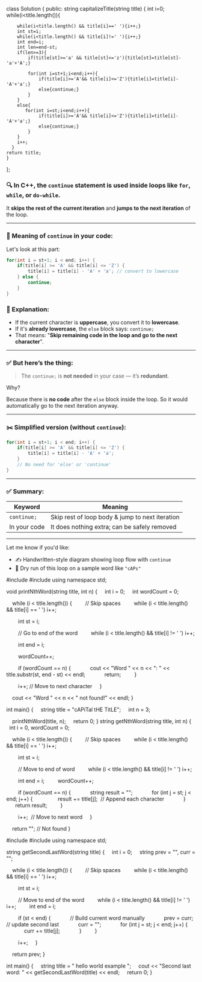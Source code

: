 class Solution {
public:
    string capitalizeTitle(string title) {
       int i=0;
       while(i<title.length()){
        
        while(i<title.length() && title[i]==' '){i++;}
        int st=i;
        while(i<title.length() && title[i]!=' '){i++;}
        int end=i;
        int len=end-st;
        if(len>=3){
            if(title[st]>='a' && title[st]<='z'){title[st]=title[st]-'a'+'A';}
           
            for(int i=st+1;i<end;i++){
                if(title[i]>='A'&& title[i]<='Z'){title[i]=title[i]-'A'+'a';}
                else{continue;}
            }
        }
        else{
           for(int i=st;i<end;i++){
                if(title[i]>='A'&& title[i]<='Z'){title[i]=title[i]-'A'+'a';}
                else{continue;}
            }  
        }
        i++;
      }
    return title;
    }
    
};
### 🔍 In C++, the `continue` statement is used **inside loops** like `for`, `while`, or `do-while`.

It **skips the rest of the current iteration** and **jumps to the next iteration** of the loop.

---

### 📌 Meaning of `continue` in your code:

Let's look at this part:

```cpp
for(int i = st+1; i < end; i++) {
    if(title[i] >= 'A' && title[i] <= 'Z') {
        title[i] = title[i] - 'A' + 'a'; // convert to lowercase
    } else {
        continue;
    }
}
```

### 🔹 Explanation:

* If the current character is **uppercase**, you convert it to **lowercase**.
* If it's **already lowercase**, the `else` block says: `continue;`
* That means: "**Skip remaining code in the loop and go to the next character**".

---

### ✅ But here’s the thing:

> The `continue;` is **not needed** in your case — it’s **redundant**.

Why?

Because there is **no code** after the `else` block inside the loop.
So it would automatically go to the next iteration anyway.

---

### ✂️ Simplified version (without `continue`):

```cpp
for(int i = st+1; i < end; i++) {
    if(title[i] >= 'A' && title[i] <= 'Z') {
        title[i] = title[i] - 'A' + 'a';
    }
    // No need for 'else' or 'continue'
}
```

---

### ✅ Summary:

| Keyword      | Meaning                                         |
| ------------ | ----------------------------------------------- |
| `continue;`  | Skip rest of loop body & jump to next iteration |
| In your code | It does nothing extra; can be safely removed    |

---

Let me know if you'd like:

* ✍️ Handwritten-style diagram showing loop flow with `continue`
* 🧪 Dry run of this loop on a sample word like `"cAPs"`



#include <iostream>
#include <string>
using namespace std;

void printNthWord(string title, int n) {
    int i = 0;
    int wordCount = 0;

    while (i < title.length()) {
        // Skip spaces
        while (i < title.length() && title[i] == ' ') i++;

        int st = i;

        // Go to end of the word
        while (i < title.length() && title[i] != ' ') i++;

        int end = i;

        wordCount++;

        if (wordCount == n) {
            cout << "Word " << n << ": " << title.substr(st, end - st) << endl;
            return;
        }

        i++; // Move to next character
    }

    cout << "Word " << n << " not found!" << endl;
}

int main() {
    string title = "cAPiTal tHE TitLE";
    int n = 3;

    printNthWord(title, n);
    return 0;
}
string getNthWord(string title, int n) {
    int i = 0, wordCount = 0;

    while (i < title.length()) {
        // Skip spaces
        while (i < title.length() && title[i] == ' ') i++;

        int st = i;

        // Move to end of word
        while (i < title.length() && title[i] != ' ') i++;

        int end = i;
        wordCount++;

        if (wordCount == n) {
            string result = "";
            for (int j = st; j < end; j++) {
                result += title[j];  // Append each character
            }
            return result;
        }

        i++;  // Move to next word
    }

    return ""; // Not found
}


#include <iostream>
#include <string>
using namespace std;

string getSecondLastWord(string title) {
    int i = 0;
    string prev = "", curr = "";

    while (i < title.length()) {
        // Skip spaces
        while (i < title.length() && title[i] == ' ') i++;

        int st = i;

        // Move to end of the word
        while (i < title.length() && title[i] != ' ') i++;
        int end = i;

        if (st < end) {
            // Build current word manually
            prev = curr; // update second last
            curr = "";
            for (int j = st; j < end; j++) {
                curr += title[j];
            }
        }

        i++;
    }

    return prev;
}

int main() {
    string title = "  hello  world example ";
    cout << "Second last word: " << getSecondLastWord(title) << endl;
    return 0;
}
